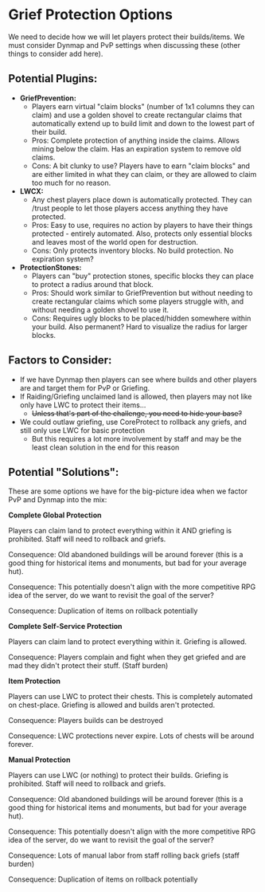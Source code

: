# Grief Protection Options

We need to decide how we will let players protect their builds/items. We must consider Dynmap and PvP settings when discussing these (other things to consider add here).

## Potential Plugins:

- **GriefPrevention:**
    - Players earn virtual "claim blocks" (number of 1x1 columns they can claim) and use a golden shovel to create rectangular claims that automatically extend up to build limit and down to the lowest part of their build.
    - Pros: Complete protection of anything inside the claims. Allows mining below the claim. Has an expiration system to remove old claims.
    - Cons: A bit clunky to use? Players have to earn "claim blocks" and are either limited in what they can claim, or they are allowed to claim too much for no reason.
- **LWCX:** 
    - Any chest players place down is automatically protected. They can /trust people to let those players access anything they have protected.
    - Pros: Easy to use, requires no action by players to have their things protected - entirely automated. Also, protects only essential blocks and leaves most of the world open for destruction.
    - Cons: Only protects inventory blocks. No build protection. No expiration system?
- **ProtectionStones:**
    - Players can "buy" protection stones, specific blocks they can place to protect a radius around that block.
    - Pros: Should work similar to GriefPrevention but without needing to create rectangular claims which some players struggle with, and without needing a golden shovel to use it.
    - Cons: Requires ugly blocks to be placed/hidden somewhere within your build. Also permanent? Hard to visualize the radius for larger blocks.

## Factors to Consider:

- If we have Dynmap then players can see where builds and other players are and target them for PvP or Griefing.
- If Raiding/Griefing unclaimed land is allowed, then players may not like only have LWC to protect their items...
    - ~~Unless that's part of the challenge, you need to hide your base?~~
- We could outlaw griefing, use CoreProtect to rollback any griefs, and still only use LWC for basic protection
    - But this requires a lot more involvement by staff and may be the least clean solution in the end for this reason

## Potential "Solutions":

These are some options we have for the big-picture idea when we factor PvP and Dynmap into the mix:

**Complete Global Protection**

Players can claim land to protect everything within it AND griefing is prohibited. Staff will need to rollback and griefs.

Consequence: Old abandoned buildings will be around forever (this is a good thing for historical items and monuments, but bad for your average hut).

Consequence: This potentially doesn't align with the more competitive RPG idea of the server, do we want to revisit the goal of the server?

Consequence: Duplication of items on rollback potentially

**Complete Self-Service Protection**

Players can claim land to protect everything within it. Griefing is allowed.

Consequence: Players complain and fight when they get griefed and are mad they didn't protect their stuff. (Staff burden)

**Item Protection**

Players can use LWC to protect their chests. This is completely automated on chest-place. Griefing is allowed and builds aren't protected.

Consequence: Players builds can be destroyed

Consequence: LWC protections never expire. Lots of chests will be around forever.

**Manual Protection**

Players can use LWC (or nothing) to protect their builds. Griefing is prohibited. Staff will need to rollback and griefs.

Consequence: Old abandoned buildings will be around forever (this is a good thing for historical items and monuments, but bad for your average hut).

Consequence: This potentially doesn't align with the more competitive RPG idea of the server, do we want to revisit the goal of the server?

Consequence: Lots of manual labor from staff rolling back griefs (staff burden)

Consequence: Duplication of items on rollback potentially
